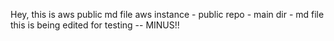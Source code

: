 Hey, this is aws public md file
aws instance - public repo - main dir - md file
this is being edited for testing -- MINUS!!
